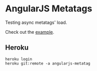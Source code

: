# AngularJS Metatags

Testing async metatags' load.

Check out the [example](https://angularjs-metatag.herokuapp.com).

## Heroku

```
heroku login
heroku git:remote -a angularjs-metatag
```